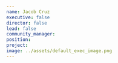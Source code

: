 ```yaml
---
name: Jacob Cruz
executive: false
director: false
lead: false
community_manager: 
position:  
project:  
image: ../assets/default_exec_image.png
---
```

